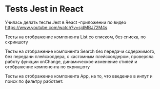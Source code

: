 # Tests Jest in React 

Училась делать тесты Jest в React -приложении по видео  
https://www.youtube.com/watch?v=sjdMBJ72M4s

Тесты  на отображение компонента List со списком, без списка, по скриншоту

Тесты на отображение компонента Search без передачи содержимого, без передачи плейсхолдера, с кастомным плейсхолдером, проверяла работу функции onChange, динамическое изменение стилей и отображение компонента по скриншоту

Тесты на отображение компонента App, на то, что введение в инпут и поиск по фильтру работает.



